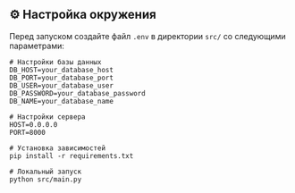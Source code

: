 ## ⚙️ Настройка окружения

Перед запуском создайте файл `.env` в директории `src/` со следующими параметрами:

```env
# Настройки базы данных
DB_HOST=your_database_host
DB_PORT=your_database_port
DB_USER=your_database_user
DB_PASSWORD=your_database_password
DB_NAME=your_database_name

# Настройки сервера
HOST=0.0.0.0
PORT=8000

# Установка зависимостей
pip install -r requirements.txt

# Локальный запуск
python src/main.py